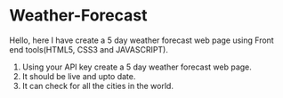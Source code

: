 # Weather-Forecast
Hello, here I have create a 5 day weather forecast web page using Front end tools(HTML5, CSS3 and JAVASCRIPT).
1. Using your API key create a 5 day weather forecast web page.
2. It should be live and upto date.
3. It can check for all the cities in the world.
